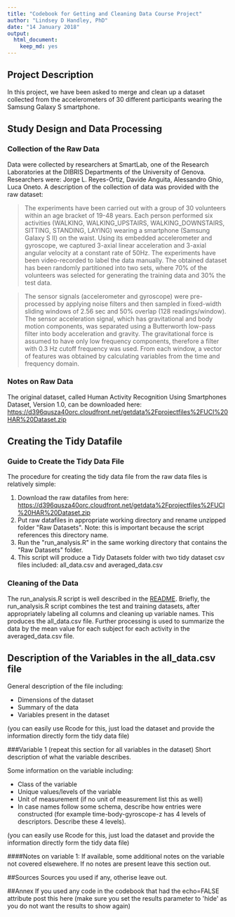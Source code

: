 ```yaml
---
title: "Codebook for Getting and Cleaning Data Course Project"
author: "Lindsey D Handley, PhD"
date: "14 January 2018"
output:
  html_document:
    keep_md: yes
---
```


## Project Description
In this project, we have been asked to merge and clean up a dataset collected from the accelerometers of 30 different participants wearing the Samsung Galaxy S smartphone.

## Study Design and Data Processing

### Collection of the Raw Data
Data were collected by researchers at SmartLab, one of the Research Laboratories at the DIBRIS Departments of the University of Genova. Researchers were: Jorge L. Reyes-Ortiz, Davide Anguita, Alessandro Ghio, Luca Oneto. A description of the collection of data was provided with the raw dataset:
> The experiments have been carried out with a group of 30 volunteers within an age bracket of 19-48 years. Each person performed six activities (WALKING, WALKING_UPSTAIRS, WALKING_DOWNSTAIRS, SITTING, STANDING, LAYING) wearing a smartphone (Samsung Galaxy S II) on the waist. Using its embedded accelerometer and gyroscope, we captured 3-axial linear acceleration and 3-axial angular velocity at a constant rate of 50Hz. The experiments have been video-recorded to label the data manually. The obtained dataset has been randomly partitioned into two sets, where 70% of the volunteers was selected for generating the training data and 30% the test data. 

> The sensor signals (accelerometer and gyroscope) were pre-processed by applying noise filters and then sampled in fixed-width sliding windows of 2.56 sec and 50% overlap (128 readings/window). The sensor acceleration signal, which has gravitational and body motion components, was separated using a Butterworth low-pass filter into body acceleration and gravity. The gravitational force is assumed to have only low frequency components, therefore a filter with 0.3 Hz cutoff frequency was used. From each window, a vector of features was obtained by calculating variables from the time and frequency domain. 

### Notes on Raw Data 
The original dataset, called Human Activity Recognition Using Smartphones Dataset, Version 1.0, can be downloaded here:
https://d396qusza40orc.cloudfront.net/getdata%2Fprojectfiles%2FUCI%20HAR%20Dataset.zip

## Creating the Tidy Datafile

### Guide to Create the Tidy Data File
The procedure for creating the tidy data file from the raw data files is relatively simple:
1. Download the raw datafiles from here: https://d396qusza40orc.cloudfront.net/getdata%2Fprojectfiles%2FUCI%20HAR%20Dataset.zip
2. Put raw datafiles in appropriate working directory and rename unzipped folder "Raw Datasets". Note: this is important because the script references this directory name.
3. Run the "run_analysis.R" in the same working directory that contains the "Raw Datasets" folder.
4. This script will produce a Tidy Datasets folder with two tidy dataset csv files included: all_data.csv and averaged_data.csv

### Cleaning of the Data
The run_analysis.R script is well described in the [README](https://github.com/ldhandley/Getting_and_Cleaning_Data_Course_Project#the-process). Briefly, the run_analysis.R script combines the test and training datasets, after appropriately labeling all columns and cleaning up variable names. This produces the all_data.csv file. Further processing is used to summarize the data by the mean value for each subject for each activity in the averaged_data.csv file. 

## Description of the Variables in the all_data.csv file
General description of the file including:
 - Dimensions of the dataset
 - Summary of the data
 - Variables present in the dataset

(you can easily use Rcode for this, just load the dataset and provide the information directly form the tidy data file)

###Variable 1 (repeat this section for all variables in the dataset)
Short description of what the variable describes.

Some information on the variable including:
 - Class of the variable
 - Unique values/levels of the variable
 - Unit of measurement (if no unit of measurement list this as well)
 - In case names follow some schema, describe how entries were constructed (for example time-body-gyroscope-z has 4 levels of descriptors. Describe these 4 levels). 

(you can easily use Rcode for this, just load the dataset and provide the information directly form the tidy data file)

####Notes on variable 1:
If available, some additional notes on the variable not covered elsewehere. If no notes are present leave this section out.

##Sources
Sources you used if any, otherise leave out.

##Annex
If you used any code in the codebook that had the echo=FALSE attribute post this here (make sure you set the results parameter to 'hide' as you do not want the results to show again)
